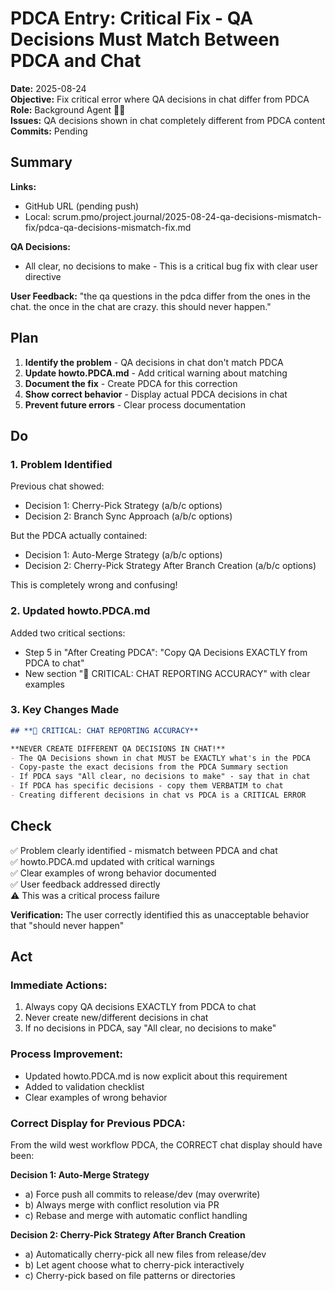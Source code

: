 # PDCA Entry: Critical Fix - QA Decisions Must Match Between PDCA and Chat

**Date:** 2025-08-24  
**Objective:** Fix critical error where QA decisions in chat differ from PDCA  
**Role:** Background Agent 🕵️‍♂️  
**Issues:** QA decisions shown in chat completely different from PDCA content  
**Commits:** Pending

## Summary

**Links:**
- GitHub URL (pending push)
- Local: scrum.pmo/project.journal/2025-08-24-qa-decisions-mismatch-fix/pdca-qa-decisions-mismatch-fix.md

**QA Decisions:**
- All clear, no decisions to make - This is a critical bug fix with clear user directive

**User Feedback:** "the qa questions in the pdca differ from the ones in the chat. the once in the chat are crazy. this should never happen."

## Plan

1. **Identify the problem** - QA decisions in chat don't match PDCA
2. **Update howto.PDCA.md** - Add critical warning about matching
3. **Document the fix** - Create PDCA for this correction
4. **Show correct behavior** - Display actual PDCA decisions in chat
5. **Prevent future errors** - Clear process documentation

## Do

### 1. Problem Identified
Previous chat showed:
- Decision 1: Cherry-Pick Strategy (a/b/c options)
- Decision 2: Branch Sync Approach (a/b/c options)

But the PDCA actually contained:
- Decision 1: Auto-Merge Strategy (a/b/c options)
- Decision 2: Cherry-Pick Strategy After Branch Creation (a/b/c options)

This is completely wrong and confusing!

### 2. Updated howto.PDCA.md
Added two critical sections:
- Step 5 in "After Creating PDCA": "Copy QA Decisions EXACTLY from PDCA to chat"
- New section "🚨 CRITICAL: CHAT REPORTING ACCURACY" with clear examples

### 3. Key Changes Made
```markdown
## **🚨 CRITICAL: CHAT REPORTING ACCURACY**

**NEVER CREATE DIFFERENT QA DECISIONS IN CHAT!**
- The QA Decisions shown in chat MUST be EXACTLY what's in the PDCA
- Copy-paste the exact decisions from the PDCA Summary section
- If PDCA says "All clear, no decisions to make" - say that in chat
- If PDCA has specific decisions - copy them VERBATIM to chat
- Creating different decisions in chat vs PDCA is a CRITICAL ERROR
```

## Check

✅ Problem clearly identified - mismatch between PDCA and chat  
✅ howto.PDCA.md updated with critical warnings  
✅ Clear examples of wrong behavior documented  
✅ User feedback addressed directly  
⚠️ This was a critical process failure  

**Verification:** The user correctly identified this as unacceptable behavior that "should never happen"

## Act

### Immediate Actions:
1. Always copy QA decisions EXACTLY from PDCA to chat
2. Never create new/different decisions in chat
3. If no decisions in PDCA, say "All clear, no decisions to make"

### Process Improvement:
- Updated howto.PDCA.md is now explicit about this requirement
- Added to validation checklist
- Clear examples of wrong behavior

### Correct Display for Previous PDCA:
From the wild west workflow PDCA, the CORRECT chat display should have been:

**Decision 1: Auto-Merge Strategy**
- a) Force push all commits to release/dev (may overwrite)
- b) Always merge with conflict resolution via PR
- c) Rebase and merge with automatic conflict handling

**Decision 2: Cherry-Pick Strategy After Branch Creation**
- a) Automatically cherry-pick all new files from release/dev
- b) Let agent choose what to cherry-pick interactively
- c) Cherry-pick based on file patterns or directories